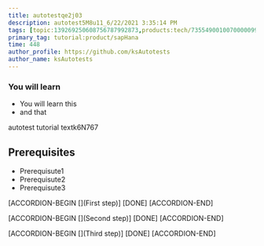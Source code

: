 ```yaml
---
title: autotestqe2j03
description: autotest5M8u11_6/22/2021 3:35:14 PM
tags: [topic:139269250608756787992873,products:tech/73554900100700000996,tutorial:experience/advanced]
primary_tag: tutorial:product/sapHana
time: 448
author_profile: https://github.com/ksAutotests
author_name: ksAutotests
---
```

### You will learn
- You will learn this
- and that

autotest tutorial textk6N767

## Prerequisites
- Prerequisute1
- Prerequisute2
- Prerequisute3

[ACCORDION-BEGIN [](First step)]
[DONE]
[ACCORDION-END]

[ACCORDION-BEGIN [](Second step)]
[DONE]
[ACCORDION-END]

[ACCORDION-BEGIN [](Third step)]
[DONE]
[ACCORDION-END]

